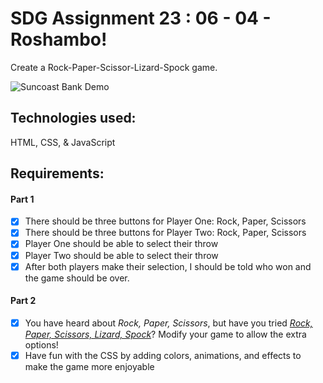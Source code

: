 # SDG Assignment 23 : 06 - 04 - Roshambo!

Create a Rock-Paper-Scissor-Lizard-Spock game.

![Suncoast Bank Demo](https://github.com/codyb23/SDG-GIFS/blob/master/Roshambo.gif)

## Technologies used:
HTML, CSS, & JavaScript

## Requirements:
#### Part 1
- [x] There should be three buttons for Player One: Rock, Paper, Scissors
- [x] There should be three buttons for Player Two: Rock, Paper, Scissors
- [x] Player One should be able to select their throw
- [x] Player Two should be able to select their throw
- [x] After both players make their selection, I should be told who won and the game should be over.

#### Part 2
- [x] You have heard about _Rock, Paper, Scissors_, but have you tried
      [_Rock, Paper, Scissors, Lizard, Spock_](https://bigbangtheory.fandom.com/wiki/Rock,_Paper,_Scissors,_Lizard,_Spock)?
      Modify your game to allow the extra options!
- [x] Have fun with the CSS by adding colors, animations, and effects to make the
      game more enjoyable
